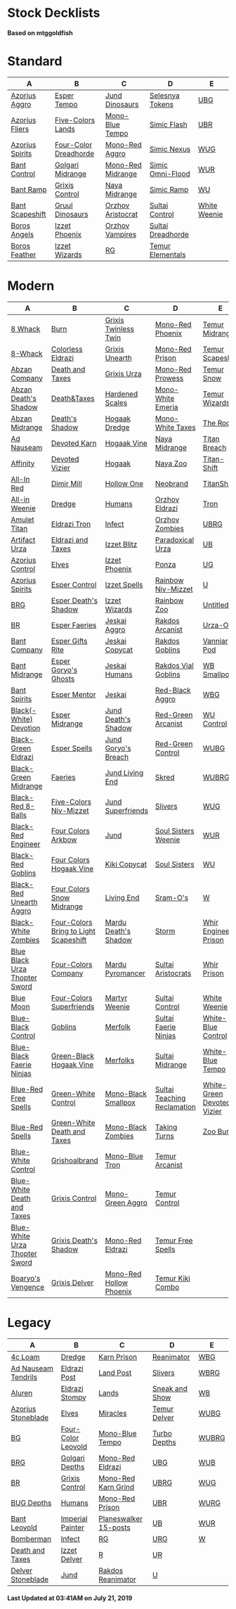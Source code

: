 # Stock Decklists
#### Based on mtggoldfish


# Standard

|                                A                                 |                                      B                                       |                                  C                                   |                                  D                                   |                             E                              |
|------------------------------------------------------------------|------------------------------------------------------------------------------|----------------------------------------------------------------------|----------------------------------------------------------------------|------------------------------------------------------------|
|[Azorius Aggro](./mtggoldfish/Standard/decks/Azorius_Aggro.md)    |[Esper Tempo](./mtggoldfish/Standard/decks/Esper_Tempo.md)                    |[Jund Dinosaurs](./mtggoldfish/Standard/decks/Jund_Dinosaurs.md)      |[Selesnya Tokens](./mtggoldfish/Standard/decks/Selesnya_Tokens.md)    |[UBG](./mtggoldfish/Standard/decks/UBG.md)                  |
|[Azorius Fliers](./mtggoldfish/Standard/decks/Azorius_Fliers.md)  |[Five-Colors Lands](./mtggoldfish/Standard/decks/Five-Colors_Lands.md)        |[Mono-Blue Tempo](./mtggoldfish/Standard/decks/Mono-Blue_Tempo.md)    |[Simic Flash](./mtggoldfish/Standard/decks/Simic_Flash.md)            |[UBR](./mtggoldfish/Standard/decks/UBR.md)                  |
|[Azorius Spirits](./mtggoldfish/Standard/decks/Azorius_Spirits.md)|[Four-Color Dreadhorde](./mtggoldfish/Standard/decks/Four-Color_Dreadhorde.md)|[Mono-Red Aggro](./mtggoldfish/Standard/decks/Mono-Red_Aggro.md)      |[Simic Nexus](./mtggoldfish/Standard/decks/Simic_Nexus.md)            |[WUG](./mtggoldfish/Standard/decks/WUG.md)                  |
|[Bant Control](./mtggoldfish/Standard/decks/Bant_Control.md)      |[Golgari Midrange](./mtggoldfish/Standard/decks/Golgari_Midrange.md)          |[Mono-Red Midrange](./mtggoldfish/Standard/decks/Mono-Red_Midrange.md)|[Simic Omni-Flood](./mtggoldfish/Standard/decks/Simic_Omni-Flood.md)  |[WUR](./mtggoldfish/Standard/decks/WUR.md)                  |
|[Bant Ramp](./mtggoldfish/Standard/decks/Bant_Ramp.md)            |[Grixis Control](./mtggoldfish/Standard/decks/Grixis_Control.md)              |[Naya Midrange](./mtggoldfish/Standard/decks/Naya_Midrange.md)        |[Simic Ramp](./mtggoldfish/Standard/decks/Simic_Ramp.md)              |[WU](./mtggoldfish/Standard/decks/WU.md)                    |
|[Bant Scapeshift](./mtggoldfish/Standard/decks/Bant_Scapeshift.md)|[Gruul Dinosaurs](./mtggoldfish/Standard/decks/Gruul_Dinosaurs.md)            |[Orzhov Aristocrat](./mtggoldfish/Standard/decks/Orzhov_Aristocrat.md)|[Sultai Control](./mtggoldfish/Standard/decks/Sultai_Control.md)      |[White Weenie](./mtggoldfish/Standard/decks/White_Weenie.md)|
|[Boros Angels](./mtggoldfish/Standard/decks/Boros_Angels.md)      |[Izzet Phoenix](./mtggoldfish/Standard/decks/Izzet_Phoenix.md)                |[Orzhov Vampires](./mtggoldfish/Standard/decks/Orzhov_Vampires.md)    |[Sultai Dreadhorde](./mtggoldfish/Standard/decks/Sultai_Dreadhorde.md)|                                                            |
|[Boros Feather](./mtggoldfish/Standard/decks/Boros_Feather.md)    |[Izzet Wizards](./mtggoldfish/Standard/decks/Izzet_Wizards.md)                |[RG](./mtggoldfish/Standard/decks/RG.md)                              |[Temur Elementals](./mtggoldfish/Standard/decks/Temur_Elementals.md)  |                                                            |


# Modern

|                                             A                                              |                                                     B                                                      |                                       C                                        |                                           D                                            |                                          E                                           |
|--------------------------------------------------------------------------------------------|------------------------------------------------------------------------------------------------------------|--------------------------------------------------------------------------------|----------------------------------------------------------------------------------------|--------------------------------------------------------------------------------------|
|[8 Whack](./mtggoldfish/Modern/decks/8_Whack.md)                                            |[Burn](./mtggoldfish/Modern/decks/Burn.md)                                                                  |[Grixis Twinless Twin](./mtggoldfish/Modern/decks/Grixis_Twinless_Twin.md)      |[Mono-Red Phoenix](./mtggoldfish/Modern/decks/Mono-Red_Phoenix.md)                      |[Temur Midrange](./mtggoldfish/Modern/decks/Temur_Midrange.md)                        |
|[8-Whack](./mtggoldfish/Modern/decks/8-Whack.md)                                            |[Colorless Eldrazi](./mtggoldfish/Modern/decks/Colorless_Eldrazi.md)                                        |[Grixis Unearth](./mtggoldfish/Modern/decks/Grixis_Unearth.md)                  |[Mono-Red Prison](./mtggoldfish/Modern/decks/Mono-Red_Prison.md)                        |[Temur Scapeshift](./mtggoldfish/Modern/decks/Temur_Scapeshift.md)                    |
|[Abzan Company](./mtggoldfish/Modern/decks/Abzan_Company.md)                                |[Death and Taxes](./mtggoldfish/Modern/decks/Death_and_Taxes.md)                                            |[Grixis Urza](./mtggoldfish/Modern/decks/Grixis_Urza.md)                        |[Mono-Red Prowess](./mtggoldfish/Modern/decks/Mono-Red_Prowess.md)                      |[Temur Snow](./mtggoldfish/Modern/decks/Temur_Snow.md)                                |
|[Abzan Death's Shadow](./mtggoldfish/Modern/decks/Abzan_Death's_Shadow.md)                  |[Death&amp;Taxes](./mtggoldfish/Modern/decks/Death&amp;Taxes.md)                                            |[Hardened Scales](./mtggoldfish/Modern/decks/Hardened_Scales.md)                |[Mono-White Emeria](./mtggoldfish/Modern/decks/Mono-White_Emeria.md)                    |[Temur Wizards](./mtggoldfish/Modern/decks/Temur_Wizards.md)                          |
|[Abzan Midrange](./mtggoldfish/Modern/decks/Abzan_Midrange.md)                              |[Death's Shadow](./mtggoldfish/Modern/decks/Death's_Shadow.md)                                              |[Hogaak Dredge](./mtggoldfish/Modern/decks/Hogaak_Dredge.md)                    |[Mono-White Taxes](./mtggoldfish/Modern/decks/Mono-White_Taxes.md)                      |[The Rock](./mtggoldfish/Modern/decks/The_Rock.md)                                    |
|[Ad Nauseam](./mtggoldfish/Modern/decks/Ad_Nauseam.md)                                      |[Devoted Karn](./mtggoldfish/Modern/decks/Devoted_Karn.md)                                                  |[Hogaak Vine](./mtggoldfish/Modern/decks/Hogaak_Vine.md)                        |[Naya Midrange](./mtggoldfish/Modern/decks/Naya_Midrange.md)                            |[Titan Breach](./mtggoldfish/Modern/decks/Titan_Breach.md)                            |
|[Affinity](./mtggoldfish/Modern/decks/Affinity.md)                                          |[Devoted Vizier](./mtggoldfish/Modern/decks/Devoted_Vizier.md)                                              |[Hogaak](./mtggoldfish/Modern/decks/Hogaak.md)                                  |[Naya Zoo](./mtggoldfish/Modern/decks/Naya_Zoo.md)                                      |[Titan-Shift](./mtggoldfish/Modern/decks/Titan-Shift.md)                              |
|[All-In Red](./mtggoldfish/Modern/decks/All-In_Red.md)                                      |[Dimir Mill](./mtggoldfish/Modern/decks/Dimir_Mill.md)                                                      |[Hollow One](./mtggoldfish/Modern/decks/Hollow_One.md)                          |[Neobrand](./mtggoldfish/Modern/decks/Neobrand.md)                                      |[TitanShift](./mtggoldfish/Modern/decks/TitanShift.md)                                |
|[All-in Weenie](./mtggoldfish/Modern/decks/All-in_Weenie.md)                                |[Dredge](./mtggoldfish/Modern/decks/Dredge.md)                                                              |[Humans](./mtggoldfish/Modern/decks/Humans.md)                                  |[Orzhov Eldrazi](./mtggoldfish/Modern/decks/Orzhov_Eldrazi.md)                          |[Tron](./mtggoldfish/Modern/decks/Tron.md)                                            |
|[Amulet Titan](./mtggoldfish/Modern/decks/Amulet_Titan.md)                                  |[Eldrazi Tron](./mtggoldfish/Modern/decks/Eldrazi_Tron.md)                                                  |[Infect](./mtggoldfish/Modern/decks/Infect.md)                                  |[Orzhov Zombies](./mtggoldfish/Modern/decks/Orzhov_Zombies.md)                          |[UBRG](./mtggoldfish/Modern/decks/UBRG.md)                                            |
|[Artifact Urza](./mtggoldfish/Modern/decks/Artifact_Urza.md)                                |[Eldrazi and Taxes](./mtggoldfish/Modern/decks/Eldrazi_and_Taxes.md)                                        |[Izzet Blitz](./mtggoldfish/Modern/decks/Izzet_Blitz.md)                        |[Paradoxical Urza](./mtggoldfish/Modern/decks/Paradoxical_Urza.md)                      |[UB](./mtggoldfish/Modern/decks/UB.md)                                                |
|[Azorius Control](./mtggoldfish/Modern/decks/Azorius_Control.md)                            |[Elves](./mtggoldfish/Modern/decks/Elves.md)                                                                |[Izzet Phoenix](./mtggoldfish/Modern/decks/Izzet_Phoenix.md)                    |[Ponza](./mtggoldfish/Modern/decks/Ponza.md)                                            |[UG](./mtggoldfish/Modern/decks/UG.md)                                                |
|[Azorius Spirits](./mtggoldfish/Modern/decks/Azorius_Spirits.md)                            |[Esper Control](./mtggoldfish/Modern/decks/Esper_Control.md)                                                |[Izzet Spells](./mtggoldfish/Modern/decks/Izzet_Spells.md)                      |[Rainbow Niv-Mizzet](./mtggoldfish/Modern/decks/Rainbow_Niv-Mizzet.md)                  |[U](./mtggoldfish/Modern/decks/U.md)                                                  |
|[BRG](./mtggoldfish/Modern/decks/BRG.md)                                                    |[Esper Death's Shadow](./mtggoldfish/Modern/decks/Esper_Death's_Shadow.md)                                  |[Izzet Wizards](./mtggoldfish/Modern/decks/Izzet_Wizards.md)                    |[Rainbow Zoo](./mtggoldfish/Modern/decks/Rainbow_Zoo.md)                                |[Untitled](./mtggoldfish/Modern/decks/Untitled.md)                                    |
|[BR](./mtggoldfish/Modern/decks/BR.md)                                                      |[Esper Faeries](./mtggoldfish/Modern/decks/Esper_Faeries.md)                                                |[Jeskai Aggro](./mtggoldfish/Modern/decks/Jeskai_Aggro.md)                      |[Rakdos Arcanist](./mtggoldfish/Modern/decks/Rakdos_Arcanist.md)                        |[Urza-O's](./mtggoldfish/Modern/decks/Urza-O's.md)                                    |
|[Bant Company](./mtggoldfish/Modern/decks/Bant_Company.md)                                  |[Esper Gifts Rite](./mtggoldfish/Modern/decks/Esper_Gifts_Rite.md)                                          |[Jeskai Copycat](./mtggoldfish/Modern/decks/Jeskai_Copycat.md)                  |[Rakdos Goblins](./mtggoldfish/Modern/decks/Rakdos_Goblins.md)                          |[Vanniar Pod](./mtggoldfish/Modern/decks/Vanniar_Pod.md)                              |
|[Bant Midrange](./mtggoldfish/Modern/decks/Bant_Midrange.md)                                |[Esper Goryo's Ghosts](./mtggoldfish/Modern/decks/Esper_Goryo's_Ghosts.md)                                  |[Jeskai Humans](./mtggoldfish/Modern/decks/Jeskai_Humans.md)                    |[Rakdos Vial Goblins](./mtggoldfish/Modern/decks/Rakdos_Vial_Goblins.md)                |[WB Smallpox](./mtggoldfish/Modern/decks/WB_Smallpox.md)                              |
|[Bant Spirits](./mtggoldfish/Modern/decks/Bant_Spirits.md)                                  |[Esper Mentor](./mtggoldfish/Modern/decks/Esper_Mentor.md)                                                  |[Jeskai](./mtggoldfish/Modern/decks/Jeskai.md)                                  |[Red-Black Aggro](./mtggoldfish/Modern/decks/Red-Black_Aggro.md)                        |[WBG](./mtggoldfish/Modern/decks/WBG.md)                                              |
|[Black(-White) Devotion](./mtggoldfish/Modern/decks/Black(-White)_Devotion.md)              |[Esper Midrange](./mtggoldfish/Modern/decks/Esper_Midrange.md)                                              |[Jund Death's Shadow](./mtggoldfish/Modern/decks/Jund_Death's_Shadow.md)        |[Red-Green Arcanist](./mtggoldfish/Modern/decks/Red-Green_Arcanist.md)                  |[WU Control](./mtggoldfish/Modern/decks/WU_Control.md)                                |
|[Black-Green Eldrazi](./mtggoldfish/Modern/decks/Black-Green_Eldrazi.md)                    |[Esper Spells](./mtggoldfish/Modern/decks/Esper_Spells.md)                                                  |[Jund Goryo's Breach](./mtggoldfish/Modern/decks/Jund_Goryo's_Breach.md)        |[Red-Green Control](./mtggoldfish/Modern/decks/Red-Green_Control.md)                    |[WUBG](./mtggoldfish/Modern/decks/WUBG.md)                                            |
|[Black-Green Midrange](./mtggoldfish/Modern/decks/Black-Green_Midrange.md)                  |[Faeries](./mtggoldfish/Modern/decks/Faeries.md)                                                            |[Jund Living End](./mtggoldfish/Modern/decks/Jund_Living_End.md)                |[Skred](./mtggoldfish/Modern/decks/Skred.md)                                            |[WUBRG](./mtggoldfish/Modern/decks/WUBRG.md)                                          |
|[Black-Red 8-Balls](./mtggoldfish/Modern/decks/Black-Red_8-Balls.md)                        |[Five-Colors Niv-Mizzet](./mtggoldfish/Modern/decks/Five-Colors_Niv-Mizzet.md)                              |[Jund Superfriends](./mtggoldfish/Modern/decks/Jund_Superfriends.md)            |[Slivers](./mtggoldfish/Modern/decks/Slivers.md)                                        |[WUG](./mtggoldfish/Modern/decks/WUG.md)                                              |
|[Black-Red Engineer](./mtggoldfish/Modern/decks/Black-Red_Engineer.md)                      |[Four Colors Arkbow](./mtggoldfish/Modern/decks/Four_Colors_Arkbow.md)                                      |[Jund](./mtggoldfish/Modern/decks/Jund.md)                                      |[Soul Sisters Weenie](./mtggoldfish/Modern/decks/Soul_Sisters_Weenie.md)                |[WUR](./mtggoldfish/Modern/decks/WUR.md)                                              |
|[Black-Red Goblins](./mtggoldfish/Modern/decks/Black-Red_Goblins.md)                        |[Four Colors Hogaak Vine](./mtggoldfish/Modern/decks/Four_Colors_Hogaak_Vine.md)                            |[Kiki Copycat](./mtggoldfish/Modern/decks/Kiki_Copycat.md)                      |[Soul Sisters](./mtggoldfish/Modern/decks/Soul_Sisters.md)                              |[WU](./mtggoldfish/Modern/decks/WU.md)                                                |
|[Black-Red Unearth Aggro](./mtggoldfish/Modern/decks/Black-Red_Unearth_Aggro.md)            |[Four Colors Snow Midrange](./mtggoldfish/Modern/decks/Four_Colors_Snow_Midrange.md)                        |[Living End](./mtggoldfish/Modern/decks/Living_End.md)                          |[Sram-O's](./mtggoldfish/Modern/decks/Sram-O's.md)                                      |[W](./mtggoldfish/Modern/decks/W.md)                                                  |
|[Black-White Zombies](./mtggoldfish/Modern/decks/Black-White_Zombies.md)                    |[Four-Colors Bring to Light Scapeshift](./mtggoldfish/Modern/decks/Four-Colors_Bring_to_Light_Scapeshift.md)|[Mardu Death's Shadow](./mtggoldfish/Modern/decks/Mardu_Death's_Shadow.md)      |[Storm](./mtggoldfish/Modern/decks/Storm.md)                                            |[Whir Engineer Prison](./mtggoldfish/Modern/decks/Whir_Engineer_Prison.md)            |
|[Blue Black Urza Thopter Sword](./mtggoldfish/Modern/decks/Blue_Black_Urza_Thopter_Sword.md)|[Four-Colors Company](./mtggoldfish/Modern/decks/Four-Colors_Company.md)                                    |[Mardu Pyromancer](./mtggoldfish/Modern/decks/Mardu_Pyromancer.md)              |[Sultai Aristocrats](./mtggoldfish/Modern/decks/Sultai_Aristocrats.md)                  |[Whir Prison](./mtggoldfish/Modern/decks/Whir_Prison.md)                              |
|[Blue Moon](./mtggoldfish/Modern/decks/Blue_Moon.md)                                        |[Four-Colors Superfriends](./mtggoldfish/Modern/decks/Four-Colors_Superfriends.md)                          |[Martyr Weenie](./mtggoldfish/Modern/decks/Martyr_Weenie.md)                    |[Sultai Control](./mtggoldfish/Modern/decks/Sultai_Control.md)                          |[White Weenie](./mtggoldfish/Modern/decks/White_Weenie.md)                            |
|[Blue-Black Control](./mtggoldfish/Modern/decks/Blue-Black_Control.md)                      |[Goblins](./mtggoldfish/Modern/decks/Goblins.md)                                                            |[Merfolk](./mtggoldfish/Modern/decks/Merfolk.md)                                |[Sultai Faerie Ninjas](./mtggoldfish/Modern/decks/Sultai_Faerie_Ninjas.md)              |[White-Blue Control](./mtggoldfish/Modern/decks/White-Blue_Control.md)                |
|[Blue-Black Faerie Ninjas](./mtggoldfish/Modern/decks/Blue-Black_Faerie_Ninjas.md)          |[Green-Black Hogaak Vine](./mtggoldfish/Modern/decks/Green-Black_Hogaak_Vine.md)                            |[Merfolks](./mtggoldfish/Modern/decks/Merfolks.md)                              |[Sultai Midrange](./mtggoldfish/Modern/decks/Sultai_Midrange.md)                        |[White-Blue Tempo](./mtggoldfish/Modern/decks/White-Blue_Tempo.md)                    |
|[Blue-Red Free Spells](./mtggoldfish/Modern/decks/Blue-Red_Free_Spells.md)                  |[Green-White Control](./mtggoldfish/Modern/decks/Green-White_Control.md)                                    |[Mono-Black Smallpox](./mtggoldfish/Modern/decks/Mono-Black_Smallpox.md)        |[Sultai Teaching Reclamation](./mtggoldfish/Modern/decks/Sultai_Teaching_Reclamation.md)|[White-Green Devoted Vizier](./mtggoldfish/Modern/decks/White-Green_Devoted_Vizier.md)|
|[Blue-Red Spells](./mtggoldfish/Modern/decks/Blue-Red_Spells.md)                            |[Green-White Death and Taxes](./mtggoldfish/Modern/decks/Green-White_Death_and_Taxes.md)                    |[Mono-Black Zombies](./mtggoldfish/Modern/decks/Mono-Black_Zombies.md)          |[Taking Turns](./mtggoldfish/Modern/decks/Taking_Turns.md)                              |[Zoo Burn](./mtggoldfish/Modern/decks/Zoo_Burn.md)                                    |
|[Blue-White Control](./mtggoldfish/Modern/decks/Blue-White_Control.md)                      |[Grishoalbrand](./mtggoldfish/Modern/decks/Grishoalbrand.md)                                                |[Mono-Blue Tron](./mtggoldfish/Modern/decks/Mono-Blue_Tron.md)                  |[Temur Arcanist](./mtggoldfish/Modern/decks/Temur_Arcanist.md)                          |                                                                                      |
|[Blue-White Death and Taxes](./mtggoldfish/Modern/decks/Blue-White_Death_and_Taxes.md)      |[Grixis Control](./mtggoldfish/Modern/decks/Grixis_Control.md)                                              |[Mono-Green Aggro](./mtggoldfish/Modern/decks/Mono-Green_Aggro.md)              |[Temur Control](./mtggoldfish/Modern/decks/Temur_Control.md)                            |                                                                                      |
|[Blue-White Urza Thopter Sword](./mtggoldfish/Modern/decks/Blue-White_Urza_Thopter_Sword.md)|[Grixis Death's Shadow](./mtggoldfish/Modern/decks/Grixis_Death's_Shadow.md)                                |[Mono-Red Eldrazi](./mtggoldfish/Modern/decks/Mono-Red_Eldrazi.md)              |[Temur Free Spells](./mtggoldfish/Modern/decks/Temur_Free_Spells.md)                    |                                                                                      |
|[Boaryo's Vengence](./mtggoldfish/Modern/decks/Boaryo's_Vengence.md)                        |[Grixis Delver](./mtggoldfish/Modern/decks/Grixis_Delver.md)                                                |[Mono-Red Hollow Phoenix](./mtggoldfish/Modern/decks/Mono-Red_Hollow_Phoenix.md)|[Temur Kiki Combo](./mtggoldfish/Modern/decks/Temur_Kiki_Combo.md)                      |                                                                                      |


# Legacy

|                                   A                                    |                                  B                                   |                                     C                                      |                              D                               |                     E                      |
|------------------------------------------------------------------------|----------------------------------------------------------------------|----------------------------------------------------------------------------|--------------------------------------------------------------|--------------------------------------------|
|[4c Loam](./mtggoldfish/Legacy/decks/4c_Loam.md)                        |[Dredge](./mtggoldfish/Legacy/decks/Dredge.md)                        |[Karn Prison](./mtggoldfish/Legacy/decks/Karn_Prison.md)                    |[Reanimator](./mtggoldfish/Legacy/decks/Reanimator.md)        |[WBG](./mtggoldfish/Legacy/decks/WBG.md)    |
|[Ad Nauseam Tendrils](./mtggoldfish/Legacy/decks/Ad_Nauseam_Tendrils.md)|[Eldrazi Post](./mtggoldfish/Legacy/decks/Eldrazi_Post.md)            |[Land Post](./mtggoldfish/Legacy/decks/Land_Post.md)                        |[Slivers](./mtggoldfish/Legacy/decks/Slivers.md)              |[WBRG](./mtggoldfish/Legacy/decks/WBRG.md)  |
|[Aluren](./mtggoldfish/Legacy/decks/Aluren.md)                          |[Eldrazi Stompy](./mtggoldfish/Legacy/decks/Eldrazi_Stompy.md)        |[Lands](./mtggoldfish/Legacy/decks/Lands.md)                                |[Sneak and Show](./mtggoldfish/Legacy/decks/Sneak_and_Show.md)|[WB](./mtggoldfish/Legacy/decks/WB.md)      |
|[Azorius Stoneblade](./mtggoldfish/Legacy/decks/Azorius_Stoneblade.md)  |[Elves](./mtggoldfish/Legacy/decks/Elves.md)                          |[Miracles](./mtggoldfish/Legacy/decks/Miracles.md)                          |[Temur Delver](./mtggoldfish/Legacy/decks/Temur_Delver.md)    |[WUBG](./mtggoldfish/Legacy/decks/WUBG.md)  |
|[BG](./mtggoldfish/Legacy/decks/BG.md)                                  |[Four-Color Leovold](./mtggoldfish/Legacy/decks/Four-Color_Leovold.md)|[Mono-Blue Tempo](./mtggoldfish/Legacy/decks/Mono-Blue_Tempo.md)            |[Turbo Depths](./mtggoldfish/Legacy/decks/Turbo_Depths.md)    |[WUBRG](./mtggoldfish/Legacy/decks/WUBRG.md)|
|[BRG](./mtggoldfish/Legacy/decks/BRG.md)                                |[Golgari Depths](./mtggoldfish/Legacy/decks/Golgari_Depths.md)        |[Mono-Red Eldrazi](./mtggoldfish/Legacy/decks/Mono-Red_Eldrazi.md)          |[UBG](./mtggoldfish/Legacy/decks/UBG.md)                      |[WUB](./mtggoldfish/Legacy/decks/WUB.md)    |
|[BR](./mtggoldfish/Legacy/decks/BR.md)                                  |[Grixis Control](./mtggoldfish/Legacy/decks/Grixis_Control.md)        |[Mono-Red Karn Grind](./mtggoldfish/Legacy/decks/Mono-Red_Karn_Grind.md)    |[UBRG](./mtggoldfish/Legacy/decks/UBRG.md)                    |[WUG](./mtggoldfish/Legacy/decks/WUG.md)    |
|[BUG Depths](./mtggoldfish/Legacy/decks/BUG_Depths.md)                  |[Humans](./mtggoldfish/Legacy/decks/Humans.md)                        |[Mono-Red Prison](./mtggoldfish/Legacy/decks/Mono-Red_Prison.md)            |[UBR](./mtggoldfish/Legacy/decks/UBR.md)                      |[WURG](./mtggoldfish/Legacy/decks/WURG.md)  |
|[Bant Leovold](./mtggoldfish/Legacy/decks/Bant_Leovold.md)              |[Imperial Painter](./mtggoldfish/Legacy/decks/Imperial_Painter.md)    |[Planeswalker 15-posts](./mtggoldfish/Legacy/decks/Planeswalker_15-posts.md)|[UB](./mtggoldfish/Legacy/decks/UB.md)                        |[WUR](./mtggoldfish/Legacy/decks/WUR.md)    |
|[Bomberman](./mtggoldfish/Legacy/decks/Bomberman.md)                    |[Infect](./mtggoldfish/Legacy/decks/Infect.md)                        |[RG](./mtggoldfish/Legacy/decks/RG.md)                                      |[URG](./mtggoldfish/Legacy/decks/URG.md)                      |[W](./mtggoldfish/Legacy/decks/W.md)        |
|[Death and Taxes](./mtggoldfish/Legacy/decks/Death_and_Taxes.md)        |[Izzet Delver](./mtggoldfish/Legacy/decks/Izzet_Delver.md)            |[R](./mtggoldfish/Legacy/decks/R.md)                                        |[UR](./mtggoldfish/Legacy/decks/UR.md)                        |                                            |
|[Delver Stoneblade](./mtggoldfish/Legacy/decks/Delver_Stoneblade.md)    |[Jund](./mtggoldfish/Legacy/decks/Jund.md)                            |[Rakdos Reanimator](./mtggoldfish/Legacy/decks/Rakdos_Reanimator.md)        |[U](./mtggoldfish/Legacy/decks/U.md)                          |                                            |



#### Last Updated at 03:41AM on July 21, 2019
